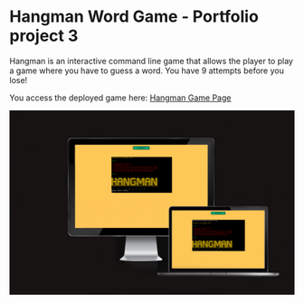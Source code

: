 # Hangman Word Game - Portfolio project 3

Hangman is an interactive command line game that allows the player to play a game where you have to guess a word. You have 9 attempts before you lose!

You access the deployed game here: <a href="https://hangmanpp3.herokuapp.com/" target="_blank">Hangman Game Page</a>

![IMAGE ALT TEXT HERE](../docs/screenshots/responsive.png)
